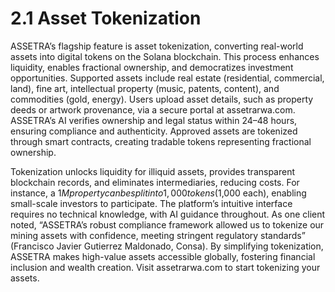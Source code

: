 # 2.1 Asset Tokenization

ASSETRA’s flagship feature is asset tokenization, converting real-world assets into digital tokens on the Solana blockchain. This process enhances liquidity, enables fractional ownership, and democratizes investment opportunities. Supported assets include real estate (residential, commercial, land), fine art, intellectual property (music, patents, content), and commodities (gold, energy). Users upload asset details, such as property deeds or artwork provenance, via a secure portal at assetrarwa.com. ASSETRA’s AI verifies ownership and legal status within 24–48 hours, ensuring compliance and authenticity. Approved assets are tokenized through smart contracts, creating tradable tokens representing fractional ownership.

Tokenization unlocks liquidity for illiquid assets, provides transparent blockchain records, and eliminates intermediaries, reducing costs. For instance, a $1M property can be split into 1,000 tokens ($1,000 each), enabling small-scale investors to participate. The platform’s intuitive interface requires no technical knowledge, with AI guidance throughout. As one client noted, “ASSETRA’s robust compliance framework allowed us to tokenize our mining assets with confidence, meeting stringent regulatory standards” (Francisco Javier Gutierrez Maldonado, Consa). By simplifying tokenization, ASSETRA makes high-value assets accessible globally, fostering financial inclusion and wealth creation. Visit assetrarwa.com to start tokenizing your assets.
